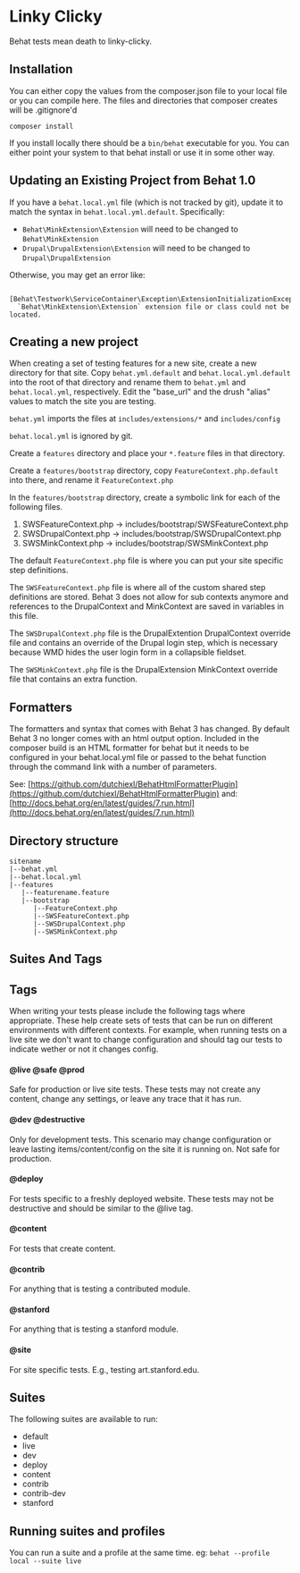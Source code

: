 Linky Clicky
============

Behat tests mean death to linky-clicky.

Installation
-------------

You can either copy the values from the composer.json file to your local file or
you can compile here. The files and directories that composer creates will be
.gitignore'd

`composer install`

If you install locally there should be a `bin/behat` executable for you. You can
either point your system to that behat install or use it in some other way.

Updating an Existing Project from Behat 1.0
----------------------------------------------------------
If you have a `behat.local.yml` file (which is not tracked by git), update it to match the syntax in `behat.local.yml.default`. Specifically:

* `Behat\MinkExtension\Extension` will need to be changed to `Behat\MinkExtension`
* `Drupal\DrupalExtension\Extension` will need to be changed to `Drupal\DrupalExtension`

Otherwise, you may get an error like:

      [Behat\Testwork\ServiceContainer\Exception\ExtensionInitializationException]
      `Behat\MinkExtension\Extension` extension file or class could not be located.

Creating a new project
----------------------------

When creating a set of testing features for a new site, create a new directory for that site. Copy `behat.yml.default` and `behat.local.yml.default` into the root of that directory and rename them to `behat.yml` and `behat.local.yml`, respectively. Edit the "base_url" and the drush "alias" values to match the site you are testing.

`behat.yml` imports the files at `includes/extensions/*` and `includes/config`

`behat.local.yml` is ignored by git.

Create a `features` directory and place your `*.feature` files in that directory.

Create a `features/bootstrap` directory, copy `FeatureContext.php.default` into there, and rename it `FeatureContext.php`

In the `features/bootstrap` directory, create a symbolic link for each of the following files.
  1. SWSFeatureContext.php -> includes/bootstrap/SWSFeatureContext.php
  2. SWSDrupalContext.php -> includes/bootstrap/SWSDrupalContext.php
  3. SWSMinkContext.php -> includes/bootstrap/SWSMinkContext.php

The default `FeatureContext.php` file is where you can put your site specific step definitions.

The `SWSFeatureContext.php` file is where all of the custom shared step definitions are stored. Behat 3 does not allow for sub contexts anymore and references to the DrupalContext and MinkContext are saved in variables in this file.

The `SWSDrupalContext.php` file is the DrupalExtention DrupalContext override file and contains an override of the Drupal login step, which is necessary because WMD hides the user login form in a collapsible fieldset.

The `SWSMinkContext.php` file is the DrupalExtension MinkContext override file that contains an extra function.

Formatters
----------------------------

The formatters and syntax that comes with Behat 3 has changed. By default Behat 3 no longer comes with an html output option.
Included in the composer build is an HTML formatter for behat but it needs to be configured in your behat.local.yml file or
passed to the behat function through the command link with a number of parameters.

See: [https://github.com/dutchiexl/BehatHtmlFormatterPlugin](https://github.com/dutchiexl/BehatHtmlFormatterPlugin)
and: [http://docs.behat.org/en/latest/guides/7.run.html](http://docs.behat.org/en/latest/guides/7.run.html)

Directory structure
-------------------

    sitename
    |--behat.yml
    |--behat.local.yml
    |--features
       |--featurename.feature
       |--bootstrap
          |--FeatureContext.php
          |--SWSFeatureContext.php
          |--SWSDrupalContext.php
          |--SWSMinkContext.php



Suites And Tags
------------------------------

## Tags

When writing your tests please include the following tags where appropriate. These help create sets of tests that can be run on different environments with different contexts. For example, when running tests on a live site we don't want to change configuration and should tag our tests to indicate wether or not it changes config.

#### @live @safe @prod
Safe for production or live site tests. These tests may not create any content, change any settings, or leave any trace that it has run.

#### @dev @destructive
Only for development tests. This scenario may change configuration or leave lasting items/content/config on the site it is running on. Not safe for production.

#### @deploy
For tests specific to a freshly deployed website. These tests may not be destructive and should be similar to the @live tag.

#### @content
For tests that create content.

#### @contrib
For anything that is testing a contributed module.

#### @stanford
For anything that is testing a stanford module.

#### @site
For site specific tests. E.g., testing art.stanford.edu.

## Suites

The following suites are available to run:

* default
* live
* dev
* deploy
* content
* contrib
* contrib-dev
* stanford

## Running suites and profiles
You can run a suite and a profile at the same time. eg: `behat --profile local --suite live`
